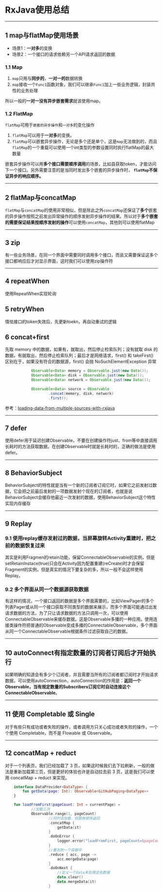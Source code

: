# RxJava使用总结


---
## 1 map与flatMap使用场景

- 场景1：**一对多**的变换
- 场景2：一个接口的请求依赖另一个API请求返回的数据

### 1.1 Map

1. `map`只用与**同步的**，**一对一的**数据转换
2. `map`接收一个`Func1`函数对象，我们可以继承`Func1`加上一些业务逻辑，封装共性的业务处理

所以一般的**一对一没有异步嵌套需求**就该使用map。

### 1.2 FlatMap

`flatMap`可用于`嵌套的异步操作`和`一对多`的变化操作

1. `flatMap`可以用于**一对多**的变换。
2. `flatMap`可以嵌套异步操作，无论是多个还是单个，这是`map`无法做到的，而且`flatMap`的一个重载可以使用一个int类型的参数设置同时执行flatMap的最大数量

嵌套异步操作可以用**多个接口需要顺序调用**的场景，比如县获取token，才能访问下一个接口。另外需要注意的是当同时发出多个嵌套的异步操作时， **`flatMap`不保证异步的响应顺序。**

---
## 2 flatMap与concatMap

`flatMap`与`concatMap`的使用非常相似，但是除此之外`concatMap`还保证了**多个**嵌套的异步操作按照之前发出异常操作的顺序发射异步操作的结果。所以对于**多个嵌套的需要保证结果按顺序发射的操作**可以使用`concatMap`，其他则可以使用flatMap

---
## 3 zip

有一些业务场景，在同一个界面中需要同时调用多个接口，而且又需要保证这多个接口都响应后才对显示界面，这时我们可以使用zip操作符

---
## 4 repeatWhen

使用RepeatWhen实现轮询

## 5 retryWhen

情怯接口的token失效后，先更新toekn，再自动重试的逻辑

## 6 concat+first

先取 memory 中的数据，如果有，就取出，然后停止检索队列；没有就取 disk 的数据，有就取出，然后停止检索队列；最后才是网络请求，first() 和 takeFirst() 区别在于，如果没有符合的数据源，first() 会抛 NoSuchElementException 异常

```java
            Observable<Data> memory = Observable.just(new Data());
            Observable<Data> disk = Observable.just(new Data());
            Observable<Data> network = Observable.just(new Data());
    
            Observable<Data> source = Observable
                    .concat(memory, disk, network)
                    .first();
```

参考：[loading-data-from-multiple-sources-with-rxjava](http://blog.danlew.net/2015/06/22/loading-data-from-multiple-sources-with-rxjava/)

---
## 7 defer

使用defer用于延迟创建Observable，不要在创建操作符just、from等中直接调用长耗时的方法获取数据，在创建Observable时就是长耗时的，正确的做法是使用defer。

---
## 8 BehaviorSubject

BehaviorSubject的特性就是当有一个新的订阅者订阅它时，如果它之前发射过数据，它会把之前最后发射的一项数据发射个现在的订阅者，也就是说BehaviorSubject会缓存他最近一次发射的数据，使用BehaviorSubject这个特性实现内存缓存

---
## 9 Replay

### 9.1 使用replay缓存发射过的数据，当屏幕旋转Activity重建时，把之前的数据恢复过来

其实是利用Fragmen的retain功能，保留ConnectableObservable的实例，但是setRetainInstace(true)只会在Activity因为配置重建(reCreate)时才会保留Fragment的实例，但是真实的情况下要复杂的多，所以一般不会这样使用Replay。

### 9.2 多个界面从同一个数据源获取数据

有这样的情况，一个接口返回的数据是多个界面需要的，比如ViewPager的多个列表Pager或从同一个接口获取不同类型的数据来展示，而多个界面可能通过出发请求数据的方法，为了只让请求数据的方法只调用一次，可以使用ConnectableObservable来缓存数据。这是Observable多播的一种应用。使用连接类操作符把普通的Observable变成多播的ConnectableObservable，多个界面从同一个ConnectableObservable根据条件过滤获取自己的数据。

---
##  10 autoConnect有指定数量的订阅者订阅后才开始执行

如果明确的知道会有多少个订阅者，并且需要当所有的订阅者都订阅时才开始请求数据，可以使用autoConnection，autoConnection的作用是：**返回一个Observable，当有规定数量的Subscribers订阅它时自动连接这个ConnectableObservable**。

---
## 11 使用 Completable 或 Single

对于有些只有成功或者失败的操作，或者调用方只关心成功或者失败的操作，一个个使用 Completable，而不是 Flowable 或 Observable。

---
## 12 concatMap + reduct

对于一个列表页，我们已经加载了 3 页，如果这时候我们去下拉刷新，一般的做法是重新加载第三页，但是更好的体验也许是自动拉去前 3 页，这是我们可以使用 concatMap + reduct 来实现。

```kotlin
    interface DataProvider<DataType> {
        fun getData(page: Int): Observable<GitHubPaging<DataType>>
    }

    fun loadFromFirst(pageCount: Int = currentPage) =
            //加载三次
            Observable.range(1, pageCount)
                    //同时去加载，但是按顺序返回
                    .concatMap {
                        getData(it)
                    }
                    .doOnError {
                        logger.error("loadFromFirst, pageCount=$pageCount", it)
                    }
                    //叠加到一个容器中
                    .reduce { acc, page ->
                        acc.mergeData(page)
                    }
                    .doOnNext {
                        //定义一个data来处理这些数据
                        data.clear()
                        data.mergeData(it)
                    }
```






